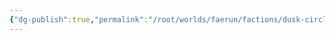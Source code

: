 ```yaml
---
{"dg-publish":true,"permalink":"/root/worlds/faerun/factions/dusk-circle-druids/","tags":["Faerun"]}
---
```


